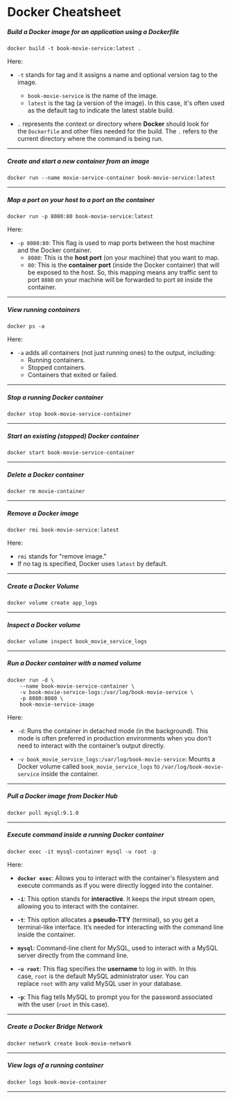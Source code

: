 # Docker Cheatsheet

##### Build a Docker image for an application using a Dockerfile

```
docker build -t book-movie-service:latest .
```

Here:

- `-t` stands for tag and it assigns a name and optional version tag to the image.
	- `book-movie-service` is the name of the image.
	- `latest` is the tag (a version of the image). In this case, it's often used as the default tag to indicate the latest stable build.

- `.` represents the context or directory where **Docker** should look for the `Dockerfile` and other files needed for the build. The `.` refers to the current directory where the command is being run.

---
##### Create and start a new container from an image

```
docker run --name movie-service-container book-movie-service:latest
```

---
##### Map a port on your host to a port on the container

```
docker run -p 8080:80 book-movie-service:latest
```

Here:

- `-p 8080:80`: This flag is used to map ports between the host machine and the Docker container.
    - `8080`: This is the **host port** (on your machine) that you want to map.
    - `80`: This is the **container port** (inside the Docker container) that will be exposed to the host. So, this mapping means any traffic sent to port `8080` on your machine will be forwarded to port `80` inside the container.

---
##### View running containers

```
docker ps -a
```

Here:

- `-a` adds all containers (not just running ones) to the output, including:
    - Running containers.
    - Stopped containers.
    - Containers that exited or failed.

---
##### Stop a running Docker container

```
docker stop book-movie-service-container
```

---
##### Start an existing (stopped) Docker container

```
docker start book-movie-service-container
```

---
##### Delete a Docker container

```
docker rm movie-container
```

---
##### Remove a Docker image

```
docker rmi book-movie-service:latest
```

Here:

- `rmi` stands for "remove image." 
- If no tag is specified, Docker uses `latest` by default.

---
##### Create a Docker Volume

```
docker volume create app_logs
```

---
##### Inspect a Docker volume

```
docker volume inspect book_movie_service_logs
```

---
##### Run a Docker container with a named volume

```
docker run -d \
	--name book-movie-service-container \
	-v book-movie-service-logs:/var/log/book-movie-service \
	-p 8080:8080 \
	book-movie-service-image
```

Here:

- `-d`: Runs the container in detached mode (in the background). This mode is often preferred in production environments when you don't need to interact with the container’s output directly.

- `-v book_movie_service_logs:/var/log/book-movie-service`: Mounts a Docker volume called `book_movie_service_logs` to `/var/log/book-movie-service` inside the container.

---
##### Pull a Docker image from Docker Hub

```
docker pull mysql:9.1.0
```

---
##### Execute command inside a running Docker container

```
docker exec -it mysql-container mysql -u root -p
```

Here:

- **`docker exec`**: Allows you to interact with the container's filesystem and execute commands as if you were directly logged into the container.

- **`-i`**: This option stands for **interactive**. It keeps the input stream open, allowing you to interact with the container.

- **`-t`**: This option allocates a **pseudo-TTY** (terminal), so you get a terminal-like interface. It’s needed for interacting with the command line inside the container.

- **`mysql`**: Command-line client for MySQL, used to interact with a MySQL server directly from the command line.

- **`-u root`**: This flag specifies the **username** to log in with. In this case, `root` is the default MySQL administrator user. You can replace `root` with any valid MySQL user in your database.

- **`-p`**: This flag tells MySQL to prompt you for the password associated with the user (`root` in this case).

---
##### Create a Docker Bridge Network

```
docker network create book-movie-network
```

---
##### View logs of a running container

```
docker logs book-movie-container
```

---

